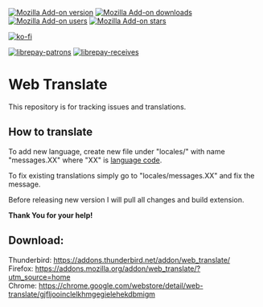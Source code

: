 [![Mozilla Add-on version](https://img.shields.io/amo/v/web_translate.svg)](https://addons.mozilla.org/addon/web_translate/?src=external-github-shield-downloads)
[![Mozilla Add-on downloads](https://img.shields.io/amo/d/web_translate.svg)](https://addons.mozilla.org/addon/web_translate/?src=external-github-shield-downloads)
[![Mozilla Add-on users](https://img.shields.io/amo/users/web_translate.svg)](https://addons.mozilla.org/addon/web_translate/statistics/)
[![Mozilla Add-on stars](https://img.shields.io/amo/stars/web_translate.svg)](https://addons.mozilla.org/addon/web_translate/reviews/)

[![ko-fi](https://www.ko-fi.com/img/githubbutton_sm.svg)](https://ko-fi.com/T6T01QUSE)

[![librepay-patrons](https://img.shields.io/liberapay/patrons/juraj.masiar.svg?logo=liberapay)](https://liberapay.com/juraj.masiar/)
[![librepay-receives](https://img.shields.io/liberapay/receives/juraj.masiar.svg?logo=liberapay)](https://liberapay.com/juraj.masiar/)

# Web Translate
This repository is for tracking issues and translations.

## How to translate
To add new language, create new file under "locales/" with name "messages.XX" where "XX" is [language code](https://developer.chrome.com/webstore/i18n).

To fix existing translations simply go to "locales/messages.XX" and fix the message.  

Before releasing new version I will pull all changes and build extension.  

**Thank You for your help!**

## Download:
Thunderbird: https://addons.thunderbird.net/addon/web_translate/  
Firefox: https://addons.mozilla.org/addon/web_translate/?utm_source=home  
Chrome: https://chrome.google.com/webstore/detail/web-translate/gjfljooinclelkhmgegielehekdbmigm  

